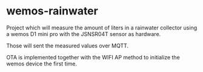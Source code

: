 # wemos-rainwater
Project which will measure the amount of liters in a rainwater collector using a wemos D1 mini pro with the JSNSR04T sensor as hardware. 

Those will sent the measured values over MQTT.

OTA is implemented together with the WIFI AP method to initialize the wemos device the first time.

